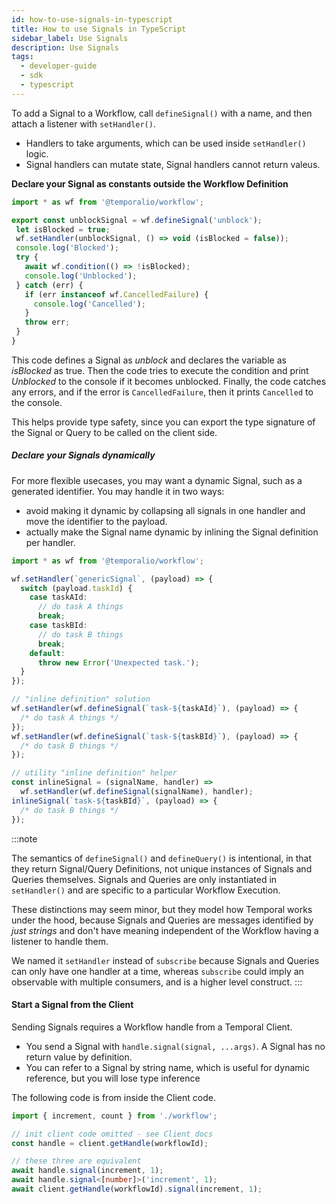 ```yaml
---
id: how-to-use-signals-in-typescript
title: How to use Signals in TypeScript
sidebar_label: Use Signals
description: Use Signals
tags:
  - developer-guide
  - sdk
  - typescript
---
```


To add a Signal to a Workflow, call `defineSignal()` with a name, and then attach a listener with `setHandler()`.

- Handlers to take arguments, which can be used inside `setHandler()` logic.
- Signal handlers can mutate state, Signal handlers cannot return valeus.

**Declare your Signal as constants outside the Workflow Definition**

```typescript
import * as wf from '@temporalio/workflow';

export const unblockSignal = wf.defineSignal('unblock');
 let isBlocked = true;
 wf.setHandler(unblockSignal, () => void (isBlocked = false));
 console.log('Blocked');
 try {
   await wf.condition(() => !isBlocked);
   console.log('Unblocked');
 } catch (err) {
   if (err instanceof wf.CancelledFailure) {
     console.log('Cancelled');
   }
   throw err;
 }
}
```

This code defines a Signal as _unblock_ and declares the variable as _isBlocked_ as true. Then the code tries to execute the condition and print _Unblocked_ to the console if it becomes unblocked. Finally, the code catches any errors, and if the error is `CancelledFailure`, then it prints `Cancelled` to the console.

This helps provide type safety, since you can export the type signature of the Signal or Query to be called on the client side.

##### Declare your Signals dynamically

For more flexible usecases, you may want a dynamic Signal, such as a generated identifier. You may handle it in two ways:

- avoid making it dynamic by collapsing all signals in one handler and move the identifier to the payload.
- actually make the Signal name dynamic by inlining the Signal definition per handler.

```typescript
import * as wf from '@temporalio/workflow';

wf.setHandler(`genericSignal`, (payload) => {
  switch (payload.taskId) {
    case taskAId:
      // do task A things
      break;
    case taskBId:
      // do task B things
      break;
    default:
      throw new Error('Unexpected task.');
  }
});

// "inline definition" solution
wf.setHandler(wf.defineSignal(`task-${taskAId}`), (payload) => {
  /* do task A things */
});
wf.setHandler(wf.defineSignal(`task-${taskBId}`), (payload) => {
  /* do task B things */
});

// utility "inline definition" helper
const inlineSignal = (signalName, handler) =>
  wf.setHandler(wf.defineSignal(signalName), handler);
inlineSignal(`task-${taskBId}`, (payload) => {
  /* do task B things */
});
```

:::note

The semantics of `defineSignal()` and `defineQuery()` is intentional, in that they return Signal/Query Definitions, not unique instances of Signals and Queries themselves.
Signals and Queries are only instantiated in `setHandler()` and are specific to a particular Workflow Execution.

These distinctions may seem minor, but they model how Temporal works under the hood, because Signals and Queries are messages identified by _just strings_ and don't have meaning independent of the Workflow having a listener to handle them.

We named it `setHandler` instead of `subscribe` because Signals and Queries can only have one handler at a time, whereas `subscribe` could imply an observable with multiple consumers, and is a higher level construct.
:::

#### Start a Signal from the Client

Sending Signals requires a Workflow handle from a Temporal Client.

- You send a Signal with `handle.signal(signal, ...args)`. A Signal has no return value by definition.
- You can refer to a Signal by string name, which is useful for dynamic reference, but you will lose type inference

The following code is from inside the Client code.

```typescript
import { increment, count } from './workflow';

// init client code omitted - see Client docs
const handle = client.getHandle(workflowId);

// these three are equivalent
await handle.signal(increment, 1);
await handle.signal<[number]>('increment', 1);
await client.getHandle(workflowId).signal(increment, 1);
```
